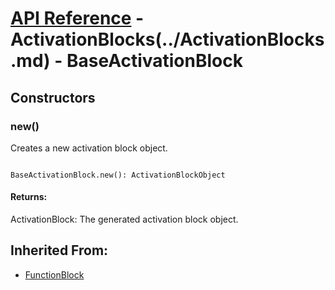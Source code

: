 # [API Reference](../../API.md) - ActivationBlocks(../ActivationBlocks.md) - BaseActivationBlock

## Constructors

### new()

Creates a new activation block object.

```

BaseActivationBlock.new(): ActivationBlockObject

```

#### Returns:

ActivationBlock: The generated activation block object.

## Inherited From:

* [FunctionBlock](../Cores/FunctionBlock.md)
